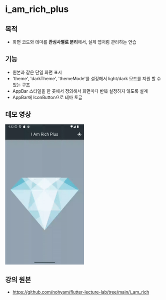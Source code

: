 # i_am_rich_plus

## 목적
- 화면 코드와 테마를 **관심사별로 분리**해서, 실제 앱처럼 관리하는 연습

## 기능
- 원본과 같은 단일 화면 표시
- 'theme', 'darkTheme', 'themeMode'를 설정해서 light/dark 모드를 지원 할 수 있는 구조
- AppBar 스타일을 한 곳에서 정의해서 화면마다 반복 설정하지 않도록 설계
- AppBar에 IconButton으로 테마 토글 

## 데모 영상

<img src="./screenshots/i_am_rich_plus_demo.gif" width="50%" height="50%" />

## 강의 원본
- https://github.com/nohyam/flutter-lecture-lab/tree/main/i_am_rich